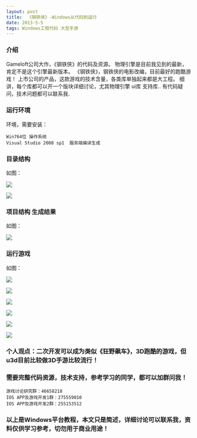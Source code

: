 ```yaml
---
layout: post
title:  《钢铁侠》-Windows从代码到运行
date: 2013-5-5
tags: Windows工程代码 大型手游
---
```



### 介绍

Gameloft公司大作，《钢铁侠》的代码及资源。
物理引擎是目前我见到的最新，肯定不是这个引擎最新版本。
《钢铁侠》，钢铁侠的电影改编，目前最好的跑酷游戏！
上市公司的产品，这款游戏的技术含量，各类库单独起来都是大工程。
细讲，每个库都可以开一个版块详细讨论，尤其物理引擎 ui库 支持库..
有代码疑问，技术问题都可以联系我.

### 运行环境

环境，需要安装：

``` 
Win764位 操作系统
Visual Studio 2008 sp1  服务端编译生成
``` 

### 目录结构

如图：

![](/images/posts/im3/im3-1.jpg)

![](/images/posts/im3/im3-2.jpg)


### 项目结构 生成结果

如图：

![](/images/posts/im3/im3-3.jpg)

### 运行游戏

如图：

![](/images/posts/im3/im3-5.jpg)

![](/images/posts/im3/im3-6.jpg)

![](/images/posts/im3/im3-7.jpg)

![](/images/posts/im3/im3-8.jpg)

![](/images/posts/im3/im3-9.jpg)

![](/images/posts/im3/im3-10.png)


### 个人观点：二次开发可以成为类似《狂野飙车》，3D跑酷的游戏，但u3d目前比较做3D手游比较流行！

### 需要完整代码资源，技术支持，参考学习的同学，都可以加群问我！

``` 
游戏讨论研究群：46658218
IOS APP及游戏开发1群：275559010
IOS APP及游戏开发2群：255153512
``` 

### 以上是Windows平台教程，本文只是简述，详细讨论可以联系我，资料仅供学习参考，切勿用于商业用途！